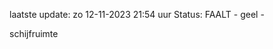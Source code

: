 laatste update: 
zo 12-11-2023 21:54   uur 
Status: FAALT - geel - 
<div class="service Y">schijfruimte</div>